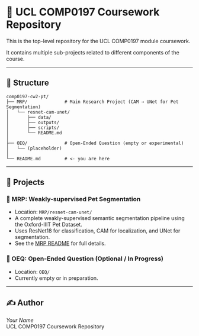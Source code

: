
# 📁 UCL COMP0197 Coursework Repository

This is the top-level repository for the UCL COMP0197 module coursework.

It contains multiple sub-projects related to different components of the course.

---

## 📂 Structure

```
comp0197-cw2-pt/
├── MRP/              # Main Research Project (CAM → UNet for Pet Segmentation)
│   └── resnet-cam-unet/
│       ├── data/
│       ├── outputs/
│       ├── scripts/
│       └── README.md
│
├── OEQ/              # Open-Ended Question (empty or experimental)
│   └── (placeholder)
│
└── README.md         # <- you are here
```

---

## 📌 Projects

### 🧠 MRP: Weakly-supervised Pet Segmentation

- Location: `MRP/resnet-cam-unet/`
- A complete weakly-supervised semantic segmentation pipeline using the Oxford-IIIT Pet Dataset.
- Uses ResNet18 for classification, CAM for localization, and UNet for segmentation.
- See the [MRP README](MRP/resnet-cam-unet/README.md) for full details.

### 🧪 OEQ: Open-Ended Question (Optional / In Progress)

- Location: `OEQ/`
- Currently empty or in preparation.

---

## ✍️ Author

*Your Name*  
UCL COMP0197 Coursework Repository
